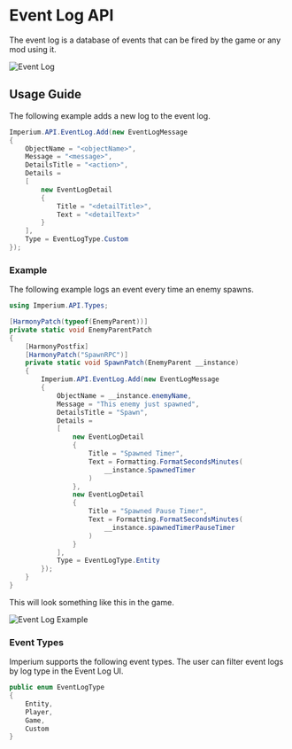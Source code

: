 # Event Log API

The event log is a database of events that can be fired by the game or any mod using it.

![Event Log](https://github.com/giosuel/imperium-repo/blob/development/assets/screenshots/event-log.png?raw=true)

## Usage Guide
The following example adds a new log to the event log.

```csharp
Imperium.API.EventLog.Add(new EventLogMessage
{
    ObjectName = "<objectName>",
    Message = "<message>",
    DetailsTitle = "<action>",
    Details =
    [
        new EventLogDetail
        {
            Title = "<detailTitle>",
            Text = "<detailText>"
        }
    ],
    Type = EventLogType.Custom
});
```

### Example

The following example logs an event every time an enemy spawns.

```csharp
using Imperium.API.Types;

[HarmonyPatch(typeof(EnemyParent))]
private static void EnemyParentPatch
{
    [HarmonyPostfix]
    [HarmonyPatch("SpawnRPC")]
    private static void SpawnPatch(EnemyParent __instance)
    {
        Imperium.API.EventLog.Add(new EventLogMessage
        {
            ObjectName = __instance.enemyName,
            Message = "This enemy just spawned",
            DetailsTitle = "Spawn",
            Details =
            [
                new EventLogDetail
                {
                    Title = "Spawned Timer",
                    Text = Formatting.FormatSecondsMinutes(
                        __instance.SpawnedTimer
                    )
                },
                new EventLogDetail
                {
                    Title = "Spawned Pause Timer",
                    Text = Formatting.FormatSecondsMinutes(
                        __instance.spawnedTimerPauseTimer
                    )
                }
            ],
            Type = EventLogType.Entity
        });
    }
}
```

This will look something like this in the game.

![Event Log Example](https://github.com/giosuel/imperium-repo/blob/development/assets/screenshots/event-log_example.png?raw=true)


### Event Types

Imperium supports the following event types. The user can filter event logs by log type in the Event Log UI.

```csharp
public enum EventLogType
{
    Entity,
    Player,
    Game,
    Custom
}
```